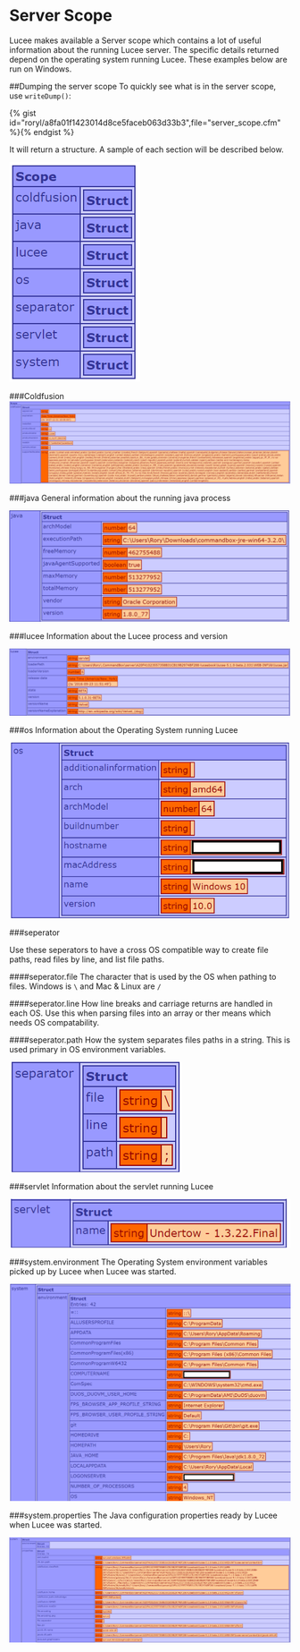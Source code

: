 # Server Scope
Lucee makes available a Server scope which contains a lot of useful information about the running Lucee server. The specific details returned depend on the operating system running Lucee. These examples below are run on Windows.

##Dumping the server scope
To quickly see what is in the server scope, use `writeDump()`:

{% gist id="roryl/a8fa01f1423014d8ce5faceb063d33b3",file="server_scope.cfm" %}{% endgist %}

It will return a structure. A sample of each section will be described below.

![](server_scope.png)

###Coldfusion
![](coldfusion.png)

###java
General information about the running java process 

![](java.png)

###lucee
Information about the Lucee process and version

![](lucee.png)

###os
Information about the Operating System running Lucee

![](os.png)


###seperator

Use these seperators to have a cross OS compatible way to create file paths, read files by line, and list file paths.

####seperator.file
The character that is used by the OS when pathing to files. Windows is `\` and Mac & Linux are `/`

####seperator.line
How line breaks and carriage returns are handled in each OS. Use this when parsing files into an array or ther means which needs OS compatability.

####seperator.path
How the system separates files paths in a string. This is used primary in OS environment variables. 

![](seperator.png)

###servlet
Information about the servlet running Lucee

![](servlet.png)

###system.environment
The Operating System environment variables picked up by Lucee when Lucee was started.

![](environment.png)

###system.properties
The Java configuration properties ready by Lucee when Lucee was started.

![](properites.png)